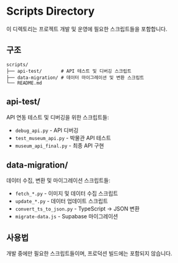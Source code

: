 # Scripts Directory

이 디렉토리는 프로젝트 개발 및 운영에 필요한 스크립트들을 포함합니다.

## 구조

```
scripts/
├── api-test/       # API 테스트 및 디버깅 스크립트
├── data-migration/ # 데이터 마이그레이션 및 변환 스크립트
└── README.md
```

## api-test/

API 연동 테스트 및 디버깅을 위한 스크립트들:
- `debug_api.py` - API 디버깅
- `test_museum_api.py` - 박물관 API 테스트
- `museum_api_final.py` - 최종 API 구현

## data-migration/

데이터 수집, 변환 및 마이그레이션 스크립트들:
- `fetch_*.py` - 이미지 및 데이터 수집 스크립트
- `update_*.py` - 데이터 업데이트 스크립트
- `convert_ts_to_json.py` - TypeScript → JSON 변환
- `migrate-data.js` - Supabase 마이그레이션

## 사용법

개발 중에만 필요한 스크립트들이며, 프로덕션 빌드에는 포함되지 않습니다.